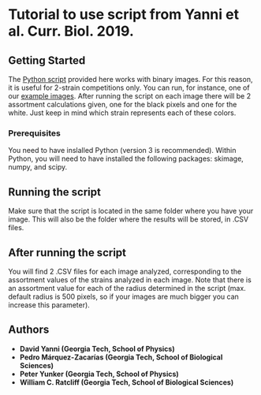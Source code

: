# Tutorial to use script from Yanni et al. Curr. Biol. 2019.

## Getting Started

The [Python script](https://github.com/PedroSapichu/Yanni_etal_CB2019/blob/master/ScriptAssortment.py) provided here works with binary images. For this reason, it is useful for 2-strain competitions only. You can run, for instance, one of our [example images](https://github.com/PedroSapichu/Yanni_etal_CB2019/blob/master/AssortedFigure.png). After running the script on each image there will be 2 assortment calculations given, one for the black pixels and one for the white. Just keep in mind which strain represents each of these colors.

### Prerequisites

You need to have inslalled Python (version 3 is recommended). Within Python, you will need to have installed the following packages: skimage, numpy, and scipy. 

## Running the script

Make sure that the script is located in the same folder where you have your image. This will also be the folder where the results will be stored, in .CSV files. 

## After running the script

You will find 2 .CSV files for each image analyzed, corresponding to the assortment values of the strains analyzed in each image. Note that there is an assortment value for each of the radius determined in the script (max. default radius is 500 pixels, so if your images are much bigger you can increase this parameter). 

## Authors

* **David Yanni (Georgia Tech, School of Physics)** 
* **Pedro Márquez-Zacarías (Georgia Tech, School of Biological Sciences)**
* **Peter Yunker (Georgia Tech, School of Physics)**
* **William C. Ratcliff (Georgia Tech, School of Biological Sciences)**
